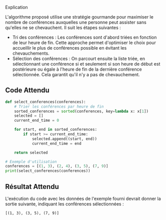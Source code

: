 Explication

L'algorithme proposé utilise une stratégie gourmande pour maximiser le nombre de conférences auxquelles une personne peut assister sans qu'elles ne se chevauchent. Il suit les étapes suivantes :

- Tri des conférences : Les conférences sont d'abord triées en fonction de leur heure de fin. Cette approche permet d'optimiser le choix pour accueillir le plus de conférences possible en évitant les chevauchements.
- Sélection des conférences : On parcourt ensuite la liste triée, en sélectionnant une conférence si et seulement si son heure de début est postérieure ou égale à l'heure de fin de la dernière conférence sélectionnée. Cela garantit qu'il n'y a pas de chevauchement.

## Code Attendu

```python
def select_conferences(conferences):
    # Trier les conférences par heure de fin
    sorted_conferences = sorted(conferences, key=lambda x: x[1])
    selected = []
    current_end_time = 0

    for start, end in sorted_conferences:
        if start >= current_end_time:
            selected.append((start, end))
            current_end_time = end

    return selected

# Exemple d'utilisation
conferences = [(1, 3), (2, 4), (3, 5), (7, 9)]
print(select_conferences(conferences))
```

## Résultat Attendu

L'exécution du code avec les données de l'exemple fourni devrait donner la sortie suivante, indiquant les conférences sélectionnées :

```
[(1, 3), (3, 5), (7, 9)]
```